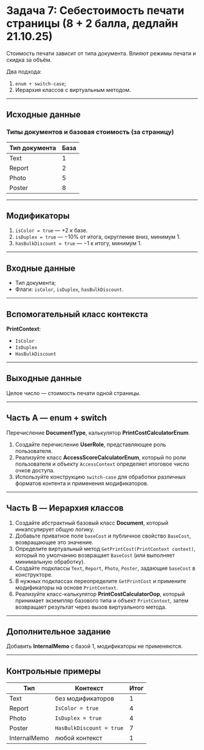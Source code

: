 # Задача 7: Себестоимость печати страницы (8 + 2 балла, дедлайн 21.10.25)

Стоимость печати зависит от типа документа. Влияют режимы печати и скидка за объём.

Два подхода:
1. `enum + switch-case`;
2. Иерархия классов с виртуальным методом.

---

## Исходные данные
### Типы документов и базовая стоимость (за страницу)
| Тип документа | База |
|---------------|------|
| Text | 1 |
| Report | 2 |
| Photo | 5 |
| Poster | 8 |

---

## Модификаторы
1. `isColor = true` — +2 к базе.
2. `isDuplex = true` — −10% от итога, округление вниз, минимум 1.
3. `hasBulkDiscount = true` — −1 к итогу, минимум 1.

---

## Входные данные
- Тип документа;
- Флаги: `isColor`, `isDuplex`, `hasBulkDiscount`.

---

## Вспомогательный класс контекста
**PrintContext**:
- `IsColor`
- `IsDuplex`
- `HasBulkDiscount`

---

## Выходные данные
Целое число — стоимость печати одной страницы.

---

## Часть A — enum + switch
Перечисление **DocumentType**, калькулятор **PrintCostCalculatorEnum**.

1. Создайте перечисление **UserRole**, представляющее роль пользователя.
2. Реализуйте класс **AccessScoreCalculatorEnum**, который по роли пользователя и объекту `AccessContext` определяет итоговое число очков доступа.
3. Используйте конструкцию `switch-case` для обработки различных форматов контента и применения модификаторов.

---

## Часть B — Иерархия классов

1. Создайте абстрактный базовый класс **Document**, который инкапсулирует общую логику.
2. Добавьте приватное поле `baseCost` и публичное свойство `BaseCost`, возвращающее это значение.
3. Определите виртуальный метод `GetPrintCost(PrintContext context)`, который по умолчанию возвращает `BaseCost` (или выполняет минимальную обработку).
4. Создайте подклассы `Text`, `Report`, `Photo`, `Poster`, задающие `baseCost` в конструкторе.
5. В нужных подклассах переопределите `GetPrintCost` и примените модификаторы на основе `PrintContext`.
6. Реализуйте класс-калькулятор **PrintCostCalculatorOop**, который принимает экземпляр базового типа и объект `PrintContext`, затем возвращает результат через вызов виртуального метода.

---

## Дополнительное задание
Добавить **InternalMemo** с базой 1, модификаторы не применяются.

---

## Контрольные примеры
| Тип | Контекст | Итог |
|-----|----------|------|
| Text | без модификаторов | 1 |
| Report | `IsColor = true` | 4 |
| Photo | `IsDuplex = true` | 4 |
| Poster | `HasBulkDiscount = true` | 7 |
| InternalMemo | любой контекст | 1 |
